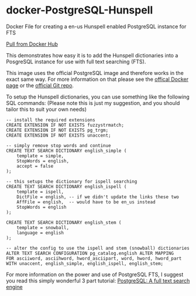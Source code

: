 # docker-PostgreSQL-Hunspell
Docker File for creating a en-us Hunspell enabled PostgreSQL instance for FTS

[Pull from Docker Hub](https://hub.docker.com/r/tecktron/postgresql-hunspell-en-us/)

This demonstrates how easy it is to add the Hunspell dictionaries into a PosgreSQL instance for use with full text searching (FTS).

This image uses the official PostgreSQL image and therefore works in the exact same way. For more information on that please see the [offical Docker page](https://hub.docker.com/_/postgres/) or the [official Git repo](https://github.com/docker-library/postgres).

To setup the Hunspell dictionaries, you can use something like the following SQL commands:
(Please note this is just my suggestion, and you should tailor this to suit your own needs) 

```
-- install the required extensions
CREATE EXTENSION IF NOT EXISTS fuzzystrmatch;
CREATE EXTENSION IF NOT EXISTS pg_trgm;
CREATE EXTENSION IF NOT EXISTS unaccent;

-- simply remove stop words and continue
CREATE TEXT SEARCH DICTIONARY english_simple (
	template = simple,
	StopWords = english,
	accept = false
);

-- this setups the dictionary for ispell searching
CREATE TEXT SEARCH DICTIONARY english_ispell (
	template = ispell,
	DictFile = english, -- if we didn't update the links these two
	AffFile = english,  -- would have to be en_us instead
	StopWords = english
);

CREATE TEXT SEARCH DICTIONARY english_stem (
	template = snowball,
	language = english
);

-- alter the config to use the ispell and stem (snowball) dictionaries
ALTER TEXT SEARCH CONFIGURATION	pg_catalog.english ALTER MAPPING
FOR asciiword, asciihword, hword_asciipart, word, hword, hword_part
WITH unaccent, english_simple, english_ispell, english_stem;
```


For more information on the power and use of PostgreSQL FTS, I suggest you read this simply wonderful 3 part tutorial: [PostgreSQL: A full text search engine](http://shisaa.jp/postset/postgresql-full-text-search-part-1.html)


